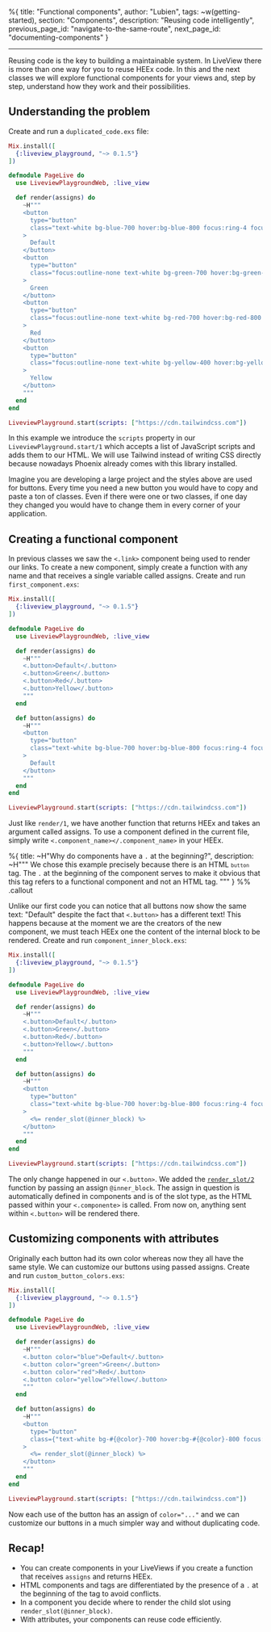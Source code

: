 %{
title: "Functional components",
author: "Lubien",
tags: ~w(getting-started),
section: "Components",
description: "Reusing code intelligently",
previous_page_id: "navigate-to-the-same-route",
next_page_id: "documenting-components"
}

---

Reusing code is the key to building a maintainable system. In LiveView there is more than one way for you to reuse HEEx code. In this and the next classes we will explore functional components for your views and, step by step, understand how they work and their possibilities.

## Understanding the problem

Create and run a `duplicated_code.exs` file:

```elixir
Mix.install([
  {:liveview_playground, "~> 0.1.5"}
])

defmodule PageLive do
  use LiveviewPlaygroundWeb, :live_view

  def render(assigns) do
    ~H"""
    <button
      type="button"
      class="text-white bg-blue-700 hover:bg-blue-800 focus:ring-4 focus:ring-blue-300 font-medium rounded-lg text-sm px-5 py-2.5 me-2 mb-2 dark:bg-blue-600 dark:hover:bg-blue-700 focus:outline-none dark:focus:ring-blue-800"
    >
      Default
    </button>
    <button
      type="button"
      class="focus:outline-none text-white bg-green-700 hover:bg-green-800 focus:ring-4 focus:ring-green-300 font-medium rounded-lg text-sm px-5 py-2.5 me-2 mb-2 dark:bg-green-600 dark:hover:bg-green-700 dark:focus:ring-green-800"
    >
      Green
    </button>
    <button
      type="button"
      class="focus:outline-none text-white bg-red-700 hover:bg-red-800 focus:ring-4 focus:ring-red-300 font-medium rounded-lg text-sm px-5 py-2.5 me-2 mb-2 dark:bg-red-600 dark:hover:bg-red-700 dark:focus:ring-red-900"
    >
      Red
    </button>
    <button
      type="button"
      class="focus:outline-none text-white bg-yellow-400 hover:bg-yellow-500 focus:ring-4 focus:ring-yellow-300 font-medium rounded-lg text-sm px-5 py-2.5 me-2 mb-2 dark:focus:ring-yellow-900"
    >
      Yellow
    </button>
    """
  end
end

LiveviewPlayground.start(scripts: ["https://cdn.tailwindcss.com"])
```

In this example we introduce the `scripts` property in our `LiveviewPlayground.start/1` which accepts a list of JavaScript scripts and adds them to our HTML. We will use Tailwind instead of writing CSS directly because nowadays Phoenix already comes with this library installed.

Imagine you are developing a large project and the styles above are used for buttons. Every time you need a new button you would have to copy and paste a ton of classes. Even if there were one or two classes, if one day they changed you would have to change them in every corner of your application.

## Creating a functional component

In previous classes we saw the `<.link>` component being used to render our links. To create a new component, simply create a function with any name and that receives a single variable called assigns. Create and run `first_component.exs`:

```elixir
Mix.install([
  {:liveview_playground, "~> 0.1.5"}
])

defmodule PageLive do
  use LiveviewPlaygroundWeb, :live_view

  def render(assigns) do
    ~H"""
    <.button>Default</.button>
    <.button>Green</.button>
    <.button>Red</.button>
    <.button>Yellow</.button>
    """
  end

  def button(assigns) do
    ~H"""
    <button
      type="button"
      class="text-white bg-blue-700 hover:bg-blue-800 focus:ring-4 focus:ring-blue-300 font-medium rounded-lg text-sm px-5 py-2.5 me-2 mb-2 dark:bg-blue-600 dark:hover:bg-blue-700 focus:outline-none dark:focus:ring-blue-800"
    >
      Default
    </button>
    """
  end
end

LiveviewPlayground.start(scripts: ["https://cdn.tailwindcss.com"])
```

Just like `render/1`, we have another function that returns HEEx and takes an argument called assigns. To use a component defined in the current file, simply write `<.component_name></.component_name>` in your HEEx.

%{
title: ~H"Why do components have a <code>.</code> at the beginning?",
description: ~H"""
We chose this example precisely because there is an HTML <code>`button`</code> tag. The <code>.</code> at the beginning of the component serves to make it obvious that this tag refers to a functional component and not an HTML tag.
"""
} %% .callout

Unlike our first code you can notice that all buttons now show the same text: "Default" despite the fact that `<.button>` has a different text! This happens because at the moment we are the creators of the new component, we must teach HEEx one the content of the internal block to be rendered. Create and run `component_inner_block.exs`:

```elixir
Mix.install([
  {:liveview_playground, "~> 0.1.5"}
])

defmodule PageLive do
  use LiveviewPlaygroundWeb, :live_view

  def render(assigns) do
    ~H"""
    <.button>Default</.button>
    <.button>Green</.button>
    <.button>Red</.button>
    <.button>Yellow</.button>
    """
  end

  def button(assigns) do
    ~H"""
    <button
      type="button"
      class="text-white bg-blue-700 hover:bg-blue-800 focus:ring-4 focus:ring-blue-300 font-medium rounded-lg text-sm px-5 py-2.5 me-2 mb-2 dark:bg-blue-600 dark:hover:bg-blue-700 focus:outline-none dark:focus:ring-blue-800"
    >
      <%= render_slot(@inner_block) %>
    </button>
    """
  end
end

LiveviewPlayground.start(scripts: ["https://cdn.tailwindcss.com"])
```

The only change happened in our `<.button>`.
We added the [`render_slot/2`](https://hexdocs.pm/phoenix_live_view/Phoenix.Component.html#render_slot/2) function by passing an assign `@inner_block`. The assign in question is automatically defined in components and is of the slot type, as the HTML passed within your `<.componente>` is called. From now on, anything sent within `<.button>` will be rendered there.

## Customizing components with attributes

Originally each button had its own color whereas now they all have the same style. We can customize our buttons using passed assigns. Create and run `custom_button_colors.exs`:

```elixir
Mix.install([
  {:liveview_playground, "~> 0.1.5"}
])

defmodule PageLive do
  use LiveviewPlaygroundWeb, :live_view

  def render(assigns) do
    ~H"""
    <.button color="blue">Default</.button>
    <.button color="green">Green</.button>
    <.button color="red">Red</.button>
    <.button color="yellow">Yellow</.button>
    """
  end

  def button(assigns) do
    ~H"""
    <button
      type="button"
      class={"text-white bg-#{@color}-700 hover:bg-#{@color}-800 focus:ring-4 focus:ring-#{@color}-300 font-medium rounded-lg text-sm px-5 py-2.5 me-2 mb-2 dark:bg-#{@color}-600 dark:hover:bg-#{@color}-700 focus:outline-none dark:focus:ring-#{@color}-800"}
    >
      <%= render_slot(@inner_block) %>
    </button>
    """
  end
end

LiveviewPlayground.start(scripts: ["https://cdn.tailwindcss.com"])
```

Now each use of the button has an assign of `color="..."` and we can customize our buttons in a much simpler way and without duplicating code.

## Recap!

- You can create components in your LiveViews if you create a function that receives `assigns` and returns HEEx.
- HTML components and tags are differentiated by the presence of a `.` at the beginning of the tag to avoid conflicts.
- In a component you decide where to render the child slot using `render_slot(@inner_block)`.
- With attributes, your components can reuse code efficiently.
